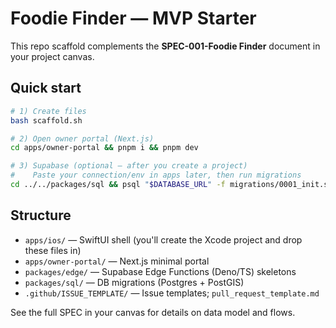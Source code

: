 # Foodie Finder — MVP Starter

This repo scaffold complements the **SPEC-001-Foodie Finder** document in your project canvas.

## Quick start
```bash
# 1) Create files
bash scaffold.sh

# 2) Open owner portal (Next.js)
cd apps/owner-portal && pnpm i && pnpm dev

# 3) Supabase (optional – after you create a project)
#    Paste your connection/env in apps later, then run migrations
cd ../../packages/sql && psql "$DATABASE_URL" -f migrations/0001_init.sql
```

## Structure
- `apps/ios/` — SwiftUI shell (you'll create the Xcode project and drop these files in)
- `apps/owner-portal/` — Next.js minimal portal
- `packages/edge/` — Supabase Edge Functions (Deno/TS) skeletons
- `packages/sql/` — DB migrations (Postgres + PostGIS)
- `.github/ISSUE_TEMPLATE/` — Issue templates; `pull_request_template.md`

See the full SPEC in your canvas for details on data model and flows.
